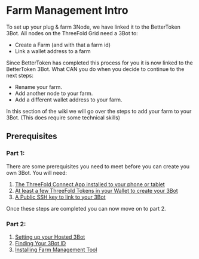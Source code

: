 # Farm Management Intro

To set up your plug & farm 3Node, we have linked it to the BetterToken 3Bot.
All nodes on the ThreeFold Grid need a 3Bot to:

- Create a Farm (and with that a farm id)
- Link a wallet address to a farm

Since BetterToken has completed this process for you it is now linked to the BetterToken 3Bot.
What CAN you do when you decide to continue to the next steps: 
- Rename your farm.
- Add another node to your farm.
- Add a different wallet address to your farm.

In this section of the wiki we will go over the steps to add your farm to your 3Bot. (This does require some technical skills)

## Prerequisites

### Part 1:
There are some prerequisites you need to meet before you can create you own 3Bot.
You will need:

1. [The ThreeFold Connect App installed to your phone or tablet](get_threefold_connect.md)
2. [At least a few ThreeFold Tokens in your Wallet to create your 3Bot](get_tft_from_bt.md)
3. [A Public SSH key to link to your 3Bot](generate_and_ssh_key.md)

Once these steps are completed you can now move on to part 2.

### Part 2:

1. [Setting up your Hosted 3Bot](getting_a_hosted_3bot.md)
2. [Finding Your 3Bot ID](finding_3bot_id.md)
3. [Installing Farm Management Tool](install_farm_management.md)